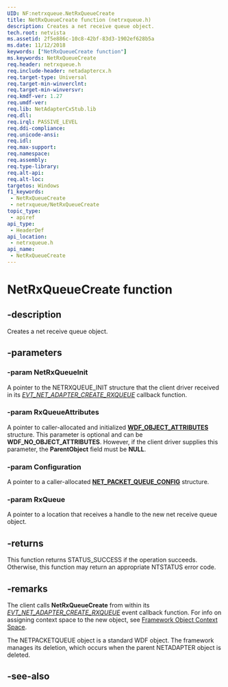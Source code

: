 ```yaml
---
UID: NF:netrxqueue.NetRxQueueCreate
title: NetRxQueueCreate function (netrxqueue.h)
description: Creates a net receive queue object.
tech.root: netvista
ms.assetid: 2f5e886c-10c8-42bf-83d3-1902ef628b5a
ms.date: 11/12/2018
keywords: ["NetRxQueueCreate function"]
ms.keywords: NetRxQueueCreate
req.header: netrxqueue.h
req.include-header: netadaptercx.h
req.target-type: Universal
req.target-min-winverclnt: 
req.target-min-winversvr: 
req.kmdf-ver: 1.27
req.umdf-ver: 
req.lib: NetAdapterCxStub.lib
req.dll: 
req.irql: PASSIVE_LEVEL
req.ddi-compliance: 
req.unicode-ansi: 
req.idl: 
req.max-support: 
req.namespace: 
req.assembly: 
req.type-library: 
req.alt-api: 
req.alt-loc: 
targetos: Windows
f1_keywords:
 - NetRxQueueCreate
 - netrxqueue/NetRxQueueCreate
topic_type:
 - apiref
api_type:
 - HeaderDef
api_location:
 - netrxqueue.h
api_name:
 - NetRxQueueCreate
---
```


# NetRxQueueCreate function


## -description

Creates a net receive queue object.

## -parameters

### -param NetRxQueueInit

A pointer to the NETRXQUEUE_INIT structure that the client driver received in its *[EVT_NET_ADAPTER_CREATE_RXQUEUE](../netadapter/nc-netadapter-evt_net_adapter_create_rxqueue.md)* callback function.

### -param RxQueueAttributes

A pointer to caller-allocated and initialized [**WDF_OBJECT_ATTRIBUTES**](../wdfobject/ns-wdfobject-_wdf_object_attributes.md) structure. This parameter is optional and can be **WDF_NO_OBJECT_ATTRIBUTES**. However, if the client driver supplies this parameter, the **ParentObject** field must be **NULL**.

### -param Configuration

A pointer to a caller-allocated [**NET_PACKET_QUEUE_CONFIG**](../netpacketqueue/ns-netpacketqueue-_net_packet_queue_config.md) structure.

### -param RxQueue

A pointer to a location that receives a handle to the new net receive queue object.

## -returns

This function returns STATUS_SUCCESS if the operation succeeds. Otherwise, this function may return an appropriate NTSTATUS error code.

## -remarks

The client calls **NetRxQueueCreate** from within its *[EVT_NET_ADAPTER_CREATE_RXQUEUE](../netadapter/nc-netadapter-evt_net_adapter_create_rxqueue.md)* event callback function. For info on assigning context space to the new object, see [Framework Object Context Space](/windows-hardware/drivers/wdf/framework-object-context-space).

The NETPACKETQUEUE object is a standard WDF object. The framework manages its deletion, which occurs when the parent NETADAPTER object is deleted.

## -see-also